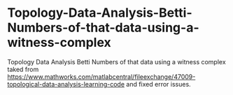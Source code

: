 # Topology-Data-Analysis-Betti-Numbers-of-that-data-using-a-witness-complex
Topology Data Analysis Betti Numbers of that data using a witness complex taked from https://www.mathworks.com/matlabcentral/fileexchange/47009-topological-data-analysis-learning-code and fixed error issues. 
